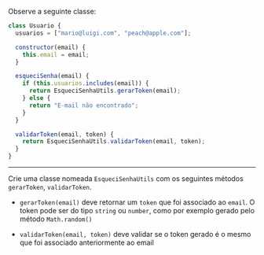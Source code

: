 Observe a seguinte classe:

```js
class Usuario {
  usuarios = ["mario@luigi.com", "peach@apple.com"];

  constructor(email) {
    this.email = email;
  }

  esqueciSenha(email) {
    if (this.usuarios.includes(email)) {
      return EsqueciSenhaUtils.gerarToken(email);
    } else {
      return "E-mail não encontrado";
    }
  }

  validarToken(email, token) {
    return EsqueciSenhaUtils.validarToken(email, token);
  }
}
```

---

Crie uma classe nomeada `EsqueciSenhaUtils` com os seguintes métodos `gerarToken`, `validarToken`.

- `gerarToken(email)` deve retornar um `token` que foi associado ao `email`. O token pode ser do tipo `string` ou `number`, como por exemplo gerado pelo método `Math.random()`

- `validarToken(email, token)` deve validar se o token gerado é o mesmo que foi associado anteriormente ao email
